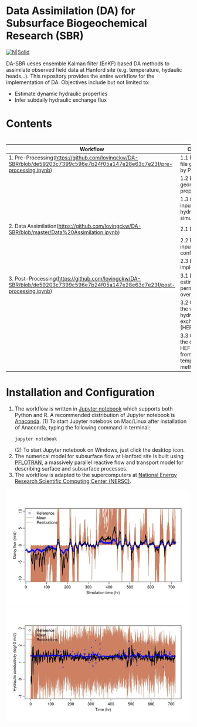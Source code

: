 # Data Assimilation (DA) for Subsurface Biogeochemical Research (SBR)

[![N|Solid](https://upload.wikimedia.org/wikipedia/en/thumb/1/17/Pacific_Northwest_National_Laboratory_logo.svg/200px-Pacific_Northwest_National_Laboratory_logo.svg.png)](https://www.pnnl.gov/)

DA-SBR ueses ensemble Kalman filter (EnKF) based DA methods to assimilate observed field data at Hanford site (e.g. temperature, hydaulic heads...). This repository provides the entire workflow for the implementation of DA. Objectives include but not limited to:

  - Estimate dynamic hydraulic properties
  - Infer subdaily hydraulic exchange flux

# Contents
# 
| Workflow | Contents |
| ------ | ------ |
| 1. Pre-Processing(https://github.com/lovingckw/DA-SBR/blob/de59203c7399c596e7b24f05a147e28e63c7e23f/pre-processing.ipynb) | 1.1 Read HDF5 file generated by PFLOTRAN |
|                   | 1.2 Extract geometry and properties |
|                   | 1.3 Generate inputs for 1D hydro-thermal simulation |
| 2. Data Assimilation(https://github.com/lovingckw/DA-SBR/blob/master/Data%20Assimilation.ipynb) | 2.1 Data input |
|                      | 2.2 PFLOTRAN input configuration |
|                      | 2.3 EnKF implementation |
| 3. Post-Processing(https://github.com/lovingckw/DA-SBR/blob/de59203c7399c596e7b24f05a147e28e63c7e23f/post-processing.ipynb) | 3.1 Plot estimated permeability over time |
|                    | 3.2 Calculate the vertical hydraulic exchange flux (HEF) |
|                    | 3.3 Compare the calculated HEF with that from temperature method|


# Installation and Configuration

1. The workflow is written in [Jupyter notebook](http://jupyter.org/) which supports both Python and R. A recommended distribution of Jupyter notebook is [Anaconda](https://www.anaconda.com/download/).
  (1) To start Jupyter notebook on Mac/Linux after installation of Anaconda, typing the following command in terminal:
    ```sh
    jupyter notebook
    ```
    (2) To start Jupyter notebook on Windows, just click the desktop icon. 
2. The numerical model for subsurface flow at Hanford site is built using [PFLOTRAN](http://www.pflotran.org/), a massively parallel reactive flow and transport model for describing surface and subsurface processes.
3. The workflow is adapted to the supercomputers at [National Energy Research Scientific Computing Center (NERSC)](http://www.nersc.gov/).

![Estimated flux](https://github.com/lovingckw/DA-SBR/blob/master/Doc/temp/Picture1.jpg)
![Estimated perm](https://github.com/lovingckw/DA-SBR/blob/master/Doc/temp/Picture4.jpg)
